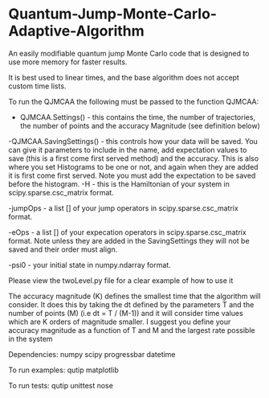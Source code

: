 # Quantum-Jump-Monte-Carlo-Adaptive-Algorithm
An easily modifiable quantum jump Monte Carlo code that is designed to use more memory for faster results.

It is best used to linear times, and the base algorithm does not accept custom time lists.

To run the QJMCAA  the following must be passed to the function QJMCAA:

- QJMCAA.Settings() - this contains the time, the number of trajectories, the number of points and the accuracy Magnitude (see definition below)

-QJMCAA.SavingSettings() - this controls how your data will be saved. You can give it parameters to include in the name, add expectation values to save (this is a first come first served method) and the accuracy. This is also where you set Histograms to be one or not, and again when they are added it is first come first served. Note you must add the expectation to be saved before the histogram.
-H - this is the Hamiltonian of your system in scipy.sparse.csc_matrix format.

-jumpOps - a list [] of your jump operators in scipy.sparse.csc_matrix format.

-eOps - a list [] of your expecation operators in scipy.sparse.csc_matrix format. Note unless they are added in the SavingSettings they will not be saved and their order must align.

-psi0 - your initial state in numpy.ndarray format.

Please view the twoLevel.py file for a clear example of how to use it

The accuracy magnitude (K) defines the smallest time that the algorithm will consider. It does this by taking the dt defined by the parameters T and the number of points (M) (i.e dt = T / (M-1)) and it will consider time values which are K orders of magnitude smaller. I suggest you define your accuracy magnitude as a function of T and M and the largest rate possible in the system

Dependencies:
numpy
scipy
progressbar
datetime

To run examples:
qutip
matplotlib


To run tests:
qutip
unittest
nose
